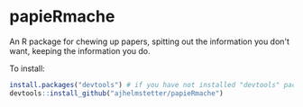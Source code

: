 # papieRmache

An R package for chewing up papers, spitting out the information you don't want, keeping the information you do.

To install:

```r
install.packages("devtools") # if you have not installed "devtools" package
devtools::install_github("ajhelmstetter/papieRmache")
```
